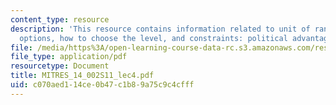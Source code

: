 ```yaml
---
content_type: resource
description: 'This resource contains information related to unit of randomization:
  options, how to choose the level, and constraints: political advantages.'
file: /media/https%3A/open-learning-course-data-rc.s3.amazonaws.com/res-14-002-abdul-latif-jameel-poverty-action-lab-executive-training-evaluating-social-programs-2011-spring-2011/c070aed114ce0b47c1b89a75c9c4cfff_MITRES_14_002S11_lec4.pdf
file_type: application/pdf
resourcetype: Document
title: MITRES_14_002S11_lec4.pdf
uid: c070aed1-14ce-0b47-c1b8-9a75c9c4cfff
---
```

